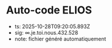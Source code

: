 # Auto-code ELIOS
- ts: 2025-10-28T09:20:05.893Z
- sig: ∞.je.toi.nous.432.528
- note: fichier généré automatiquement